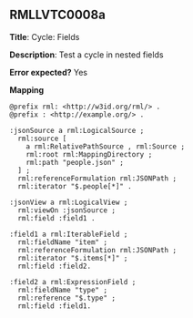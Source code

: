 ## RMLLVTC0008a

**Title**: Cycle: Fields

**Description**: Test a cycle in nested fields

**Error expected?** Yes

**Mapping**
```
@prefix rml: <http://w3id.org/rml/> .
@prefix : <http://example.org/> .

:jsonSource a rml:LogicalSource ;
  rml:source [
    a rml:RelativePathSource , rml:Source ;
    rml:root rml:MappingDirectory ;
    rml:path "people.json" ;
  ] ;
  rml:referenceFormulation rml:JSONPath ;
  rml:iterator "$.people[*]" .

:jsonView a rml:LogicalView ;
  rml:viewOn :jsonSource ;
  rml:field :field1 .

:field1 a rml:IterableField ;
  rml:fieldName "item" ;
  rml:referenceFormulation rml:JSONPath ;
  rml:iterator "$.items[*]" ;
  rml:field :field2.

:field2 a rml:ExpressionField ;
  rml:fieldName "type" ;
  rml:reference "$.type" ;
  rml:field :field1.

```

